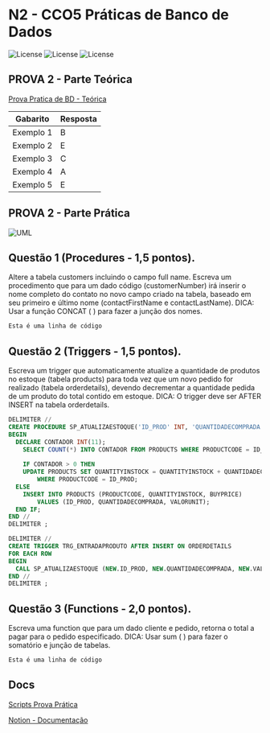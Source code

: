 # N2 - CCO5 Práticas de Banco de Dados
![License](https://img.shields.io/badge/Code%20License-MIT-green.svg)
![License](https://img.shields.io/badge/Avaliação-N2-red.svg)
![License](https://img.shields.io/badge/UNIFG-Práticas%20de%20Banco%20de%20Dados-blue.svg)

## PROVA 2 - Parte Teórica
[Prova Pratica de BD - Teórica](https://www.notion.so/paulofreitaspy/N2-14-06-22-d157abe6a61143fe80256db758b7fec3#84b6a3b47347450d968dd669db50f45e)

Gabarito   | Resposta
--------- | ------
Exemplo 1 | B
Exemplo 2 | E
Exemplo 3 | C
Exemplo 4 | A
Exemplo 5 | E

## PROVA 2 - Parte Prática
![UML](https://www.notion.so/image/https%3A%2F%2Fs3-us-west-2.amazonaws.com%2Fsecure.notion-static.com%2Fc3b9bd4f-6c55-4fa9-a2c2-980862073471%2Fimage1.png?table=block&id=31621614-8a15-4a7c-9de4-3cbd1e16bf0f&spaceId=0160e3d7-f64c-4703-9546-c82f4c335a71&width=2000&userId=f502dd5d-b5d2-4453-bf51-6ebe19e7ad0f&cache=v2)

## Questão 1 (Procedures - 1,5 pontos).  
Altere a tabela customers incluindo o campo full name. Escreva um procedimento que  para um dado código (customerNumber) irá inserir o nome completo do contato no novo  campo criado na tabela, baseado em seu primeiro e último nome (contactFirstName e  contactLastName). 
DICA: Usar a função CONCAT ( ) para fazer a junção dos nomes. 
~~~sql
Esta é uma linha de código
~~~
## Questão 2 (Triggers - 1,5 pontos).  
Escreva um trigger que automaticamente atualize a quantidade de produtos no estoque  (tabela products) para toda vez que um novo pedido for realizado (tabela orderdetails),  devendo decrementar a quantidade pedida de um produto do total contido em estoque. 
DICA: O trigger deve ser AFTER INSERT na tabela orderdetails. 
~~~sql
DELIMITER //
CREATE PROCEDURE SP_ATUALIZAESTOQUE('ID_PROD' INT, 'QUANTIDADECOMPRADA' INT, VALORUNIT DECIMAL(9,2))
BEGIN
  DECLARE CONTADOR INT(11);
    SELECT COUNT(*) INTO CONTADOR FROM PRODUCTS WHERE PRODUCTCODE = ID_PROD;
    
    IF CONTADOR > 0 THEN
    UPDATE PRODUCTS SET QUANTITYINSTOCK = QUANTITYINSTOCK + QUANTIDADECOMPRADA, BUYPRICE = VALORUNIT
        WHERE PRODUCTCODE = ID_PROD;
  ELSE 
    INSERT INTO PRODUCTS (PRODUCTCODE, QUANTITYINSTOCK, BUYPRICE) 
        VALUES (ID_PROD, QUANTIDADECOMPRADA, VALORUNIT);
  END IF;
END //
DELIMITER ;

DELIMITER //
CREATE TRIGGER TRG_ENTRADAPRODUTO AFTER INSERT ON ORDERDETAILS
FOR EACH ROW
BEGIN
  CALL SP_ATUALIZAESTOQUE (NEW.ID_PROD, NEW.QUANTIDADECOMPRADA, NEW.VALORUNIT);
END //
DELIMITER ;
~~~
## Questão 3 (Functions - 2,0 pontos). 
Escreva uma function que para um dado cliente e pedido, retorna o total a pagar para o  pedido especificado. 
DICA: Usar sum ( ) para fazer o somatório e junção de tabelas.
~~~sql
Esta é uma linha de código
~~~

## Docs

[Scripts Prova Prática]()

[Notion - Documentação](https://paulofreitaspy.notion.site/N2-14-06-22-d157abe6a61143fe80256db758b7fec3)

